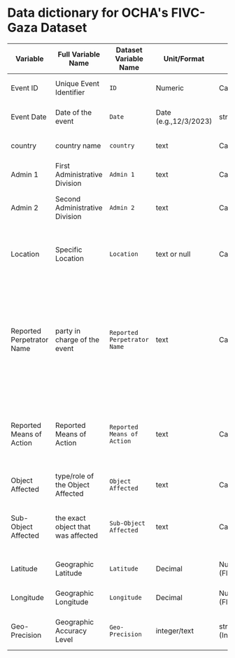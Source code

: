# Data dictionary for OCHA's  FIVC-Gaza Dataset

|Variable|Full Variable Name|Dataset Variable Name|Unit/Format|Type|Possible Value Ranges|Description|Data Origin|
|--------|------------------|---------------------|-----------|----|---------------------|-----------|-----------|
|Event ID|Unique Event Identifier|`ID`|Numeric|Categorical|ranges from (3070-3353)|Identifier|original dataset|
|Event Date|Date of the event|`Date`|Date (e.g.,12/3/2023)|string|(12/3/2023-5/26/2024)|The date the event occurred|original dataset|
|country|country name|`country`|text|Categorical|e.g., Palestine|Country where event occurred|original dataset|
|Admin 1|First Administrative Division|`Admin 1`|text|Categorical|e.g., Gaza|First-level geographic division|Original dataset|
|Admin 2|Second Administrative Division|`Admin 2`|text|Categorical|varies|Second-level geographic division|Original dataset|
|Location|Specific Location|`Location`|text or null|Categorical|varies or null|indicate names of approximate geographic locations of incidents|Original dataset|
|Reported Perpetrator Name|party in charge of the event|`Reported Perpetrator Name`|text|Categorical|varies| Reasonable assumptions were made in the coding of the 'Reported Means of Action' (Column G) employed in given incidents|original dataset|
|Reported Means of Action|Reported Means of Action|`Reported Means of Action`|text|Categorical|varies e.g, Air or Drone Strike|The specific method or instrument reported to have been used in the commission of the act|original dataset|
|Object Affected|type/role of the Object Affected|`Object Affected`|text|Categorical|Varies e.g, Food Supply Chains|the object affected by the action|original dataset|
|Sub-Object Affected|the exact object that was affected|`Sub-Object Affected`|text|Categorical|varies e.g, Bakery|the exact name of the object that was affected by the action|Original dataset|
|Latitude|Geographic Latitude|`Latitude`|Decimal|Numeric (Float)|31. |Latitude of the event's location|Original dataset|
|Longitude|Geographic Longitude|`Longitude`|Decimal|Numeric (Float)|34. |Longitude of the event's location|Original dataset|
|Geo-Precision|Geographic Accuracy Level|`Geo-Precision`|integer/text|string/Numeric (Integer)|varies|Level of geographic location certainty|Original dataset|

